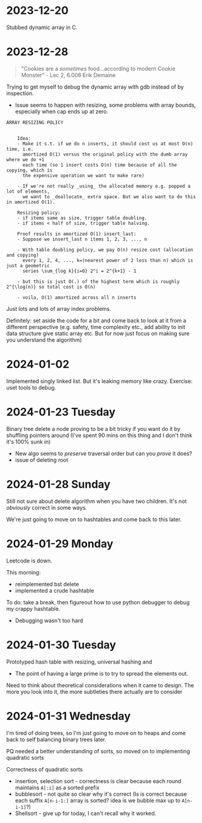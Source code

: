 # 2023-12-20
Stubbed dynamic array in C.


# 2023-12-28
> "Cookies are a _sometimes_ food...according to modern Cookie Monster" - Lec 2, 6.006 Erik Demaine

Trying to get myself to debug the dynamic array with gdb instead of by inspection.
- Issue seems to happen with resizing, some problems with array bounds, especially when cap ends up at zero.

```
ARRAY RESIZING POLICY


    Idea:
    - Make it s.t. if we do n inserts, it should cost us at most O(n) time, i.e.
      amortized O(1) versus the original policy with the dumb array where we do +1
      each time (so 1 insert costs O(n) time because of all the copying, which is
      the expensive operation we want to make rare)

    - If we're not really _using_ the allocated memory e.g. popped a lot of elements,
      we want to _deallocate_ extra space. But we also want to do this in amortized O(1).

    Resizing policy:
    - if items same as size, trigger table doubling.
    - if items < half of size, trigger table halving.

    Proof results in amortized O(1) insert_last:
    - Suppose we insert_last n items 1, 2, 3, ..., n

    - With table doubling policy, we pay O(n) resize cost (allocation and copying)
      every 1, 2, 4, ..., k=(nearest power of 2 less than n) which is just a geometric
      series \sum_{log k}{i=0} 2^i = 2^{k+1} - 1

    - but this is just O(.) of the highest term which is roughly 2^{\log(n)} so total cost is O(n)

    - voila, O(1) amortized across all n inserts

```

Just lots and lots of array index problems.

Definitely: set aside the code for a bit and come back to look at it from a different perspective (e.g. safety, time complexity etc., add ability to init data structure give static array etc. But for now just focus on making sure you understand the algorithm)

# 2024-01-02
Implemented singly linked list. But it's leaking memory like crazy. Exercise: uset tools to debug.


# 2024-01-23 Tuesday

Binary tree delete a node proving to be a bit tricky if you want do it by shuffling pointers around (I've spent 90 mins on this thing and I don't think it's 100% sunk in)
- New algo seems to _preserve_ traversal order but can you _prove_ it does?
- issue of deleting root

# 2024-01-28 Sunday
Still not sure about delete algorithm when you have two children. It's not _obviously_ correct in some ways.

We're just going to move on to hashtables and come back to this later.


# 2024-01-29 Monday
Leetcode is down.

This morning:
- reimplemented bst delete
- implemented a crude hashtable

To do: take a break, then figureout how to use python debugger to debug my crappy hashtable.
- Debugging wasn't too hard

# 2024-01-30 Tuesday
Prototyped hash table with resizing, universal hashing and
- The point of having a large prime is to try to spread the elements out.

Need to think about theoretical considerations when it came to design. The more you look into it, the more subtleties there actually are to consider


# 2024-01-31 Wednesday
I'm tired of doing trees, so I'm just going to move on to heaps and come back to self balancing binary trees later.

PQ needed a better understanding of sorts, so moved on to implementing quadratic sorts

Correctness of quadratic sorts
- insertion, selection sort - correctness is clear because each round maintains `A[:i]` as a sorted prefix
- bubblesort - not quite so clear why it's correct (Is is correct because each suffix `A[n-i-1:]` array is sorted? idea is we bubble max up to `A[n-i-1]`?)
- Shellsort - give up for today, I can't recall why it worked.